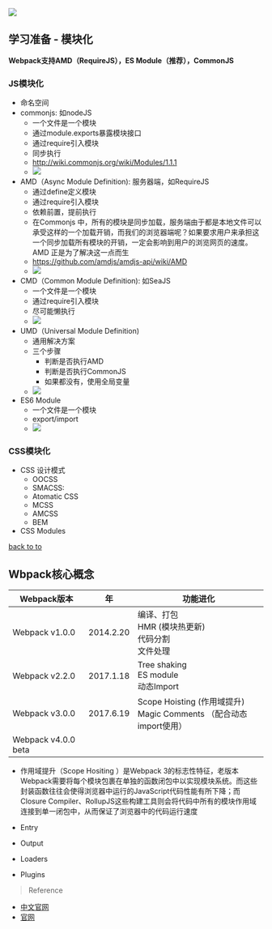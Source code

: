 ![](https://i.imgur.com/naxyjwf.png)

## 学习准备 - 模块化

**Webpack支持AMD（RequireJS），ES Module（推荐），CommonJS**

### JS模块化

- 命名空间
- commonjs:  如nodeJS
  - 一个文件是一个模块
  - 通过module.exports暴露模块接口
  - 通过require引入模块
  - 同步执行
  - http://wiki.commonjs.org/wiki/Modules/1.1.1
  - ![](https://i.imgur.com/1EN3sra.png)
- AMD（Async Module Definition): 服务器端，如RequireJS
  - 通过define定义模块
  - 通过require引入模块
  - 依赖前置，提前执行
  - 在Commonjs 中，所有的模块是同步加载，服务端由于都是本地文件可以承受这样的一个加载开销，而我们的浏览器端呢？如果要求用户来承担这一个同步加载所有模块的开销，一定会影响到用户的浏览网页的速度。AMD 正是为了解决这一点而生
  - https://github.com/amdjs/amdjs-api/wiki/AMD
  - ![](https://i.imgur.com/m7NiU96.png)
- CMD（Common Module Definition): 如SeaJS
  - 一个文件是一个模块
  - 通过require引入模块
  - 尽可能懒执行
  - ![](https://i.imgur.com/dmOAjpA.png)
- UMD（Universal Module Definition)
  - 通用解决方案
  - 三个步骤
    - 判断是否执行AMD
    - 判断是否执行CommonJS
    - 如果都没有，使用全局变量
  - ![](https://i.imgur.com/mN6qBfl.png)
- ES6 Module
  - 一个文件是一个模块
  - export/import
  - ![](https://i.imgur.com/xx64HEE.png)

### CSS模块化

- CSS 设计模式
  - OOCSS
  - SMACSS: 
  - Atomatic CSS
  - MCSS
  - AMCSS
  - BEM
- CSS Modules

[back to to](#top)

## Wbpack核心概念

Webpack版本|年|功能进化|
---|---|---
Webpack v1.0.0|2014.2.20|编译、打包<br>HMR (模块热更新)<br>代码分割<br>文件处理
Webpack v2.2.0|2017.1.18|Tree shaking<br>ES module<br>动态Import|新的文档
Webpack v3.0.0 |2017.6.19|Scope Hoisting (作用域提升)<br>Magic Comments （配合动态import使用）
Webpack v4.0.0 beta ||

- 作用域提升（Scope Hositing ）是Webpack 3的标志性特征，老版本 Webpack需要将每个模块包裹在单独的函数闭包中以实现模块系统。而这些封装函数往往会使得浏览器中运行的JavaScript代码性能有所下降；而Closure Compiler、RollupJS这些构建工具则会将代码中所有的模块作用域连接到单一闭包中，从而保证了浏览器中的代码运行速度

- Entry
- Output
- Loaders
- Plugins

> Reference
- [中文官网](https://doc.webpack-china.org/)
- [官网](https://webpack.js.org/)


